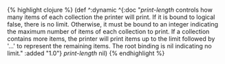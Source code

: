 {% highlight clojure %}
(def ^:dynamic
 ^{:doc "*print-length* controls how many items of each collection the
  printer will print. If it is bound to logical false, there is no
  limit. Otherwise, it must be bound to an integer indicating the maximum
  number of items of each collection to print. If a collection contains
  more items, the printer will print items up to the limit followed by
  '...' to represent the remaining items. The root binding is nil
  indicating no limit."
   :added "1.0"}
 *print-length* nil)
{% endhighlight %}
